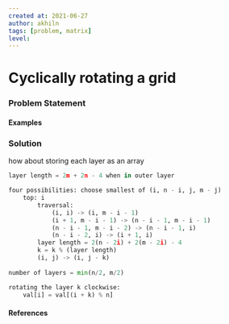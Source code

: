 ```yaml
---
created at: 2021-06-27 
author: akhiln
tags: [problem, matrix]
level: 
---
```


# Cyclically rotating a grid 
### Problem Statement


#### Examples

### Solution

how about storing each layer as an array 

```python
layer length = 2m + 2n - 4 when in outer layer

four possibilities: choose smallest of (i, n - i, j, m - j)
	top: i
		traversal: 
			(i, i) -> (i, m - i - 1)
			(i + 1, m - i - 1) -> (n - i - 1, m - i - 1)
			(n - i - 1, m - i - 2) -> (n - i - 1, i)
			(n - i - 2, i) -> (i + 1, i)
		layer length = 2(n - 2i) + 2(m - 2i) - 4
		k = k % (layer length)
		(i, j) -> (i, j - k)
		
number of layers = min(n/2, m/2)

rotating the layer k clockwise: 
	val[i] = val[(i + k) % n]
```

#### References

